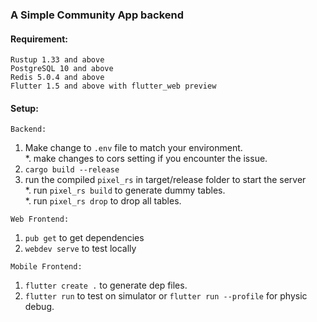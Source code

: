### **A Simple Community App backend**

#### Requirement:
`Rustup 1.33 and above`<br>
`PostgreSQL 10 and above`<br>
`Redis 5.0.4 and above`<br>
`Flutter 1.5 and above with flutter_web preview`<br>

#### Setup:
`Backend:`<br>
1. Make change to `.env` file to match your environment.<br>
*. make changes to cors setting if you encounter the issue.
2. `cargo build --release`<br>
3. run the compiled `pixel_rs` in target/release folder to start the server<br>
*. run `pixel_rs build` to generate dummy tables.<br>
*. run `pixel_rs drop` to drop all tables.
    
`Web Frontend:`<br>
1. `pub get` to get dependencies
2. `webdev serve` to test locally

`Mobile Frontend:`<br>
1. `flutter create .` to generate dep files.
2. `flutter run` to test on simulator or `flutter run --profile` for physic debug.
